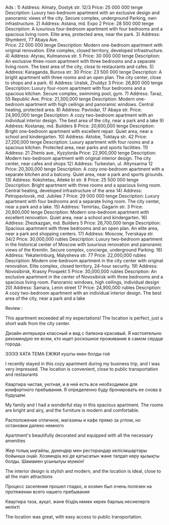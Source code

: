 Ads :
1) 
Address: Almaty, Dostyk str. 12/3 
Price: 25 000 000 tenge 
Description: Luxury two-bedroom apartment with an exclusive design and panoramic views of the city. Secure complex, underground Parking, own infrastructure.
2) 
Address: Astana, md. Expo 2 
Price: 28 500 000 tenge 
Description: A luxurious four-bedroom apartment with four bedrooms and a spacious living room. Elite area, protected area, near the park.
3) 
Address: Shymkent, 77 Abaya Ave.  
Price: 22 000 000 tenge 
Description: Modern one-bedroom apartment with original renovation. Elite complex, closed territory, developed infrastructure.
4) 
Address: Atyrau, Kulmanova str. 5 
Price: 30 000 000 tenge 
Description: An exclusive three-room apartment with three bedrooms and a separate living room. The best area of the city, close to restaurants and cafes.
5) 
Address: Karaganda, Burova str. 30
Price: 23 500 000 tenge
Description: A bright apartment with three rooms and an open plan. The city center, close to shops and a park.
6)
Address: Uralsk, Zhuldyz 3
Price: 26,800 000 tenge
Description: Luxury four-room apartment with four bedrooms and a spacious kitchen. Secure complex, swimming pool, gym.
7)
Address: Taraz, 55 Republic Ave.
Price: 21,300,000 tenge
Description: Modern one-bedroom apartment with high ceilings and panoramic windows. Central heating, protected area.
8)
Address: Pavlodar, 17 Abaya str.
Price: 24,900,000 tenge
Description: A cozy two-bedroom apartment with an individual interior design. The best area of the city, near a park and a lake
9)
Address: Kostanay, md. Builders 8
Price: 20,600,000 tenge
Description: Bright one-bedroom apartment with excellent repair. Quiet area, near a school and kindergarten.
10)
Address: Aktobe, Toktaya str. 42
Price: 27,200,000 tenge
Description: Luxury apartment with four rooms and a spacious kitchen. Protected area, near parks and sports facilities.
11)
Address: 21 Zhenis ave., Kyzylorda
Price: 22,900,000 tenge
Description: Modern two-bedroom apartment with original interior design. The city center, near cafes and shops
12)
Address: Turkestan, ul. Altynsarina 12
Price: 20,300,000 tenge
Description: A cozy one-bedroom apartment with a separate kitchen and a balcony. Quiet area, near a park and sports grounds.
13)
Address: Kokshetau, Aiteke bi str. 8
Price: 25 500 000 tenge
Description: Bright apartment with three rooms and a spacious living room. Central heating, developed infrastructure of the area
14)
Address: Petropavlovsk, md. Jubilee 7
Price: 29 000 000 tenge
Description: Luxury apartment with four bedrooms and a separate living room. The city center, near a park and a lake.
15)
Address: Temirtau, Gagarin str. 3
Price: 20,800,000 tenge
Description: Modern one-bedroom apartment with excellent renovation. Quiet area, near a school and kindergarten.
16)
Address: Zhezkazgan, md. Builders 5
Price: 26,700,000 tenge
Description: Spacious apartment with three bedrooms and an open plan. An elite area, near a park and shopping centers.
17) 
Address: Moscow, Tverskaya str. 34/2 
Price: 30,000,000 rubles 
Description: Luxury two-bedroom apartment in the historical center of Moscow with luxurious renovation and panoramic views of the Kremlin. Secure complex, concierge, underground Parking.
18)
Address: Yekaterinburg, Malysheva str. 77
Price: 22,000,000 rubles
Description: Modern one-bedroom apartment in the city center with original renovation. Elite complex, closed territory, 24-hour security.
19)
Address: Novosibirsk, Krasny Prospekt 5
Price: 30,000,000 rubles
Description: An exclusive apartment in the center of Novosibirsk with three bedrooms and a spacious living room. Panoramic windows, high ceilings, individual design
20)
Address: Samara, Lenin street 17
Price: 24,900,000 rubles
Description: A cozy two-bedroom apartment with an individual interior design. The best area of the city, near a park and a lake

Review :

This apartment exceeded all my expectations! The location is perfect, just a short walk from the city center.

Дизайн интерьера классный и вид с балкона красивый. Я настоятельно рекомендую ее всем, кто ищет роскошное проживание в самом сердце города.

ЭЭЭЭ ХАТА ТЕМА ЕЖЖИ кушты екен болды гой

I recently stayed in this cozy apartment during my business trip, and I was very impressed. The location is convenient, close to public transportation and restaurants

Квартира чистая, уютная, и в ней есть все необходимое для комфортного пребывания. Я определенно буду бронировать ее снова в будущем.

My family and I had a wonderful stay in this spacious apartment. The rooms are bright and airy, and the furniture is modern and comfortable.

Расположение отличное, магазины и кафе прямо за углом, но остановки далеко немного

Apartment's beautifully decorated and equipped with all the necessary amenities

Жер толық ыңғайлы, дүкендер мен ресторандар келісімшартары бойынша оңай. Хозяиндің өзі де қатысатын және талдап көру қызықты болды. Шамамен ұсынылуы мүмкін!

The interior design is stylish and modern, and the location is ideal, close to all the main attractions

Процесс заселения прошел гладко, и хозяин был очень полезен на протяжении всего нашего пребывания

Квартира таза, ауқат, және біздің көмек керек барлық несиелерге иелікті

The location was great, with easy access to public transportation.
